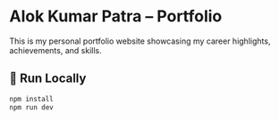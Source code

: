 # Alok Kumar Patra – Portfolio

This is my personal portfolio website showcasing my career highlights, achievements, and skills.

## 🚀 Run Locally
```bash
npm install
npm run dev
